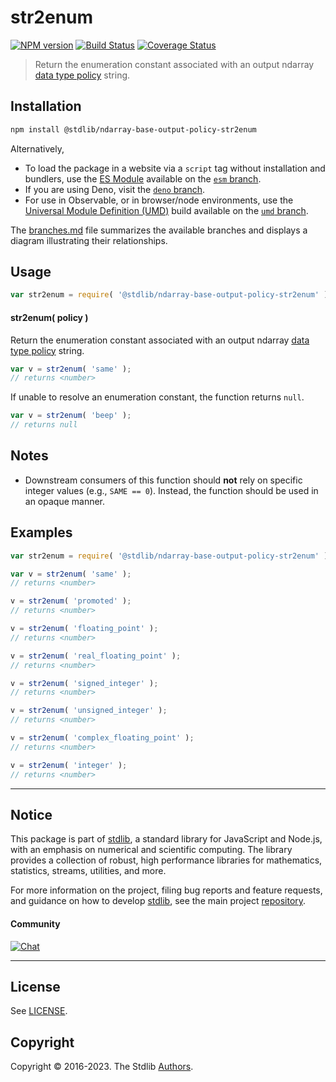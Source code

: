 <!--

@license Apache-2.0

Copyright (c) 2023 The Stdlib Authors.

Licensed under the Apache License, Version 2.0 (the "License");
you may not use this file except in compliance with the License.
You may obtain a copy of the License at

   http://www.apache.org/licenses/LICENSE-2.0

Unless required by applicable law or agreed to in writing, software
distributed under the License is distributed on an "AS IS" BASIS,
WITHOUT WARRANTIES OR CONDITIONS OF ANY KIND, either express or implied.
See the License for the specific language governing permissions and
limitations under the License.

-->

# str2enum

[![NPM version][npm-image]][npm-url] [![Build Status][test-image]][test-url] [![Coverage Status][coverage-image]][coverage-url] <!-- [![dependencies][dependencies-image]][dependencies-url] -->

> Return the enumeration constant associated with an output ndarray [data type policy][@stdlib/ndarray/output-dtype-policies] string.

<!-- Section to include introductory text. Make sure to keep an empty line after the intro `section` element and another before the `/section` close. -->

<section class="intro">

</section>

<!-- /.intro -->

<!-- Package usage documentation. -->

<section class="installation">

## Installation

```bash
npm install @stdlib/ndarray-base-output-policy-str2enum
```

Alternatively,

-   To load the package in a website via a `script` tag without installation and bundlers, use the [ES Module][es-module] available on the [`esm` branch][esm-url].
-   If you are using Deno, visit the [`deno` branch][deno-url].
-   For use in Observable, or in browser/node environments, use the [Universal Module Definition (UMD)][umd] build available on the [`umd` branch][umd-url].

The [branches.md][branches-url] file summarizes the available branches and displays a diagram illustrating their relationships.

</section>

<section class="usage">

## Usage

```javascript
var str2enum = require( '@stdlib/ndarray-base-output-policy-str2enum' );
```

#### str2enum( policy )

Return the enumeration constant associated with an output ndarray [data type policy][@stdlib/ndarray/output-dtype-policies] string.

```javascript
var v = str2enum( 'same' );
// returns <number>
```

If unable to resolve an enumeration constant, the function returns `null`.

```javascript
var v = str2enum( 'beep' );
// returns null
```

</section>

<!-- /.usage -->

<!-- Package usage notes. Make sure to keep an empty line after the `section` element and another before the `/section` close. -->

<section class="notes">

## Notes

-   Downstream consumers of this function should **not** rely on specific integer values (e.g., `SAME == 0`). Instead, the function should be used in an opaque manner.

</section>

<!-- /.notes -->

<!-- Package usage examples. -->

<section class="examples">

## Examples

<!-- eslint no-undef: "error" -->

```javascript
var str2enum = require( '@stdlib/ndarray-base-output-policy-str2enum' );

var v = str2enum( 'same' );
// returns <number>

v = str2enum( 'promoted' );
// returns <number>

v = str2enum( 'floating_point' );
// returns <number>

v = str2enum( 'real_floating_point' );
// returns <number>

v = str2enum( 'signed_integer' );
// returns <number>

v = str2enum( 'unsigned_integer' );
// returns <number>

v = str2enum( 'complex_floating_point' );
// returns <number>

v = str2enum( 'integer' );
// returns <number>
```

</section>

<!-- /.examples -->

<!-- Section to include cited references. If references are included, add a horizontal rule *before* the section. Make sure to keep an empty line after the `section` element and another before the `/section` close. -->

<section class="references">

</section>

<!-- /.references -->

<!-- Section for related `stdlib` packages. Do not manually edit this section, as it is automatically populated. -->

<section class="related">

</section>

<!-- /.related -->

<!-- Section for all links. Make sure to keep an empty line after the `section` element and another before the `/section` close. -->


<section class="main-repo" >

* * *

## Notice

This package is part of [stdlib][stdlib], a standard library for JavaScript and Node.js, with an emphasis on numerical and scientific computing. The library provides a collection of robust, high performance libraries for mathematics, statistics, streams, utilities, and more.

For more information on the project, filing bug reports and feature requests, and guidance on how to develop [stdlib][stdlib], see the main project [repository][stdlib].

#### Community

[![Chat][chat-image]][chat-url]

---

## License

See [LICENSE][stdlib-license].


## Copyright

Copyright &copy; 2016-2023. The Stdlib [Authors][stdlib-authors].

</section>

<!-- /.stdlib -->

<!-- Section for all links. Make sure to keep an empty line after the `section` element and another before the `/section` close. -->

<section class="links">

[npm-image]: http://img.shields.io/npm/v/@stdlib/ndarray-base-output-policy-str2enum.svg
[npm-url]: https://npmjs.org/package/@stdlib/ndarray-base-output-policy-str2enum

[test-image]: https://github.com/stdlib-js/ndarray-base-output-policy-str2enum/actions/workflows/test.yml/badge.svg?branch=main
[test-url]: https://github.com/stdlib-js/ndarray-base-output-policy-str2enum/actions/workflows/test.yml?query=branch:main

[coverage-image]: https://img.shields.io/codecov/c/github/stdlib-js/ndarray-base-output-policy-str2enum/main.svg
[coverage-url]: https://codecov.io/github/stdlib-js/ndarray-base-output-policy-str2enum?branch=main

<!--

[dependencies-image]: https://img.shields.io/david/stdlib-js/ndarray-base-output-policy-str2enum.svg
[dependencies-url]: https://david-dm.org/stdlib-js/ndarray-base-output-policy-str2enum/main

-->

[chat-image]: https://img.shields.io/gitter/room/stdlib-js/stdlib.svg
[chat-url]: https://app.gitter.im/#/room/#stdlib-js_stdlib:gitter.im

[stdlib]: https://github.com/stdlib-js/stdlib

[stdlib-authors]: https://github.com/stdlib-js/stdlib/graphs/contributors

[umd]: https://github.com/umdjs/umd
[es-module]: https://developer.mozilla.org/en-US/docs/Web/JavaScript/Guide/Modules

[deno-url]: https://github.com/stdlib-js/ndarray-base-output-policy-str2enum/tree/deno
[umd-url]: https://github.com/stdlib-js/ndarray-base-output-policy-str2enum/tree/umd
[esm-url]: https://github.com/stdlib-js/ndarray-base-output-policy-str2enum/tree/esm
[branches-url]: https://github.com/stdlib-js/ndarray-base-output-policy-str2enum/blob/main/branches.md

[stdlib-license]: https://raw.githubusercontent.com/stdlib-js/ndarray-base-output-policy-str2enum/main/LICENSE

[@stdlib/ndarray/output-dtype-policies]: https://github.com/stdlib-js/stdlib

</section>

<!-- /.links -->
